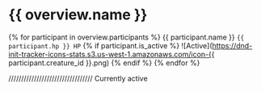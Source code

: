 # {{ overview.name }}

{% for participant in overview.participants %}
{{ participant.name }} `{{ participant.hp }} HP` {% if participant.is_active %} ![Active](https://dnd-init-tracker-icons-stats.s3.us-west-1.amazonaws.com/icon-{{ participant.creature_id }}.png) {% endif %}
{% endfor %}

/////////////////////////////////
Currently active
